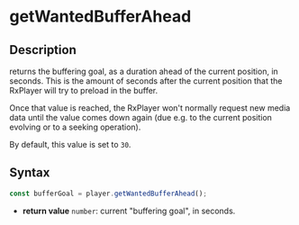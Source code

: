 # getWantedBufferAhead

## Description

returns the buffering goal, as a duration ahead of the current position, in seconds. This
is the amount of seconds after the current position that the RxPlayer will try to preload
in the buffer.

Once that value is reached, the RxPlayer won't normally request new media data until the
value comes down again (due e.g. to the current position evolving or to a seeking
operation).

By default, this value is set to `30`.

## Syntax

```js
const bufferGoal = player.getWantedBufferAhead();
```

- **return value** `number`: current "buffering goal", in seconds.
